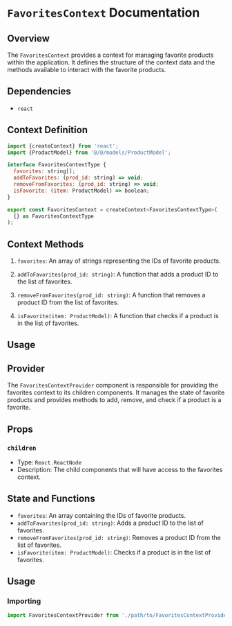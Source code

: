 # `FavoritesContext` Documentation

## Overview

The `FavoritesContext` provides a context for managing favorite products within the application. It defines the structure of the context data and the methods available to interact with the favorite products.

## Dependencies

- `react`

## Context Definition

```js
import {createContext} from 'react';
import {ProductModel} from '@/@/models/ProductModel';

interface FavoritesContextType {
  favorites: string[];
  addToFavorites: (prod_id: string) => void;
  removeFromFavorites: (prod_id: string) => void;
  isFavorite: (item: ProductModel) => boolean;
}

export const FavoritesContext = createContext<FavoritesContextType>(
  {} as FavoritesContextType
);
```

## Context Methods

1. `favorites`: An array of strings representing the IDs of favorite products.

2. `addToFavorites(prod_id: string)`: A function that adds a product ID to the list of favorites.

3. `removeFromFavorites(prod_id: string)`: A function that removes a product ID from the list of favorites.

4. `isFavorite(item: ProductModel)`: A function that checks if a product is in the list of favorites.

## Usage

## Provider

The `FavoritesContextProvider` component is responsible for providing the favorites context to its children components. It manages the state of favorite products and provides methods to add, remove, and check if a product is a favorite.

## Props

### `children`

- Type: `React.ReactNode`
- Description: The child components that will have access to the favorites context.

## State and Functions

- `favorites`: An array containing the IDs of favorite products.
- `addToFavorites(prod_id: string)`: Adds a product ID to the list of favorites.
- `removeFromFavorites(prod_id: string)`: Removes a product ID from the list of favorites.
- `isFavorite(item: ProductModel)`: Checks if a product is in the list of favorites.

## Usage

### Importing

```javascript
import FavoritesContextProvider from './path/to/FavoritesContextProvider';
```
